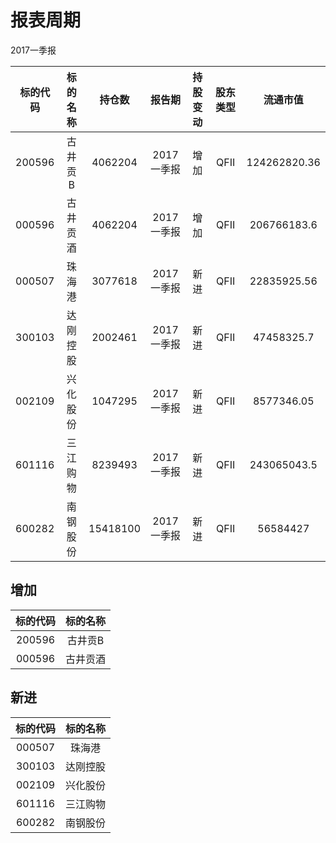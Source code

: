 # 报表周期 

2017一季报

| 标的代码 | 标的名称 | 持仓数 | 报告期 | 持股变动 | 股东类型 | 流通市值 |
|:--:|:--:|:--:|:--:|:--:|:--:|:--:|
|200596|古井贡B|4062204|2017一季报|增加|QFII|124262820.36|
|000596|古井贡酒|4062204|2017一季报|增加|QFII|206766183.6|
|000507|珠海港|3077618|2017一季报|新进|QFII|22835925.56|
|300103|达刚控股|2002461|2017一季报|新进|QFII|47458325.7|
|002109|兴化股份|1047295|2017一季报|新进|QFII|8577346.05|
|601116|三江购物|8239493|2017一季报|新进|QFII|243065043.5|
|600282|南钢股份|15418100|2017一季报|新进|QFII|56584427|


## 增加 

| 标的代码 | 标的名称 |
|:--:|:--:|
|200596|古井贡B|
|000596|古井贡酒|


## 新进 

| 标的代码 | 标的名称 |
|:--:|:--:|
|000507|珠海港|
|300103|达刚控股|
|002109|兴化股份|
|601116|三江购物|
|600282|南钢股份|

